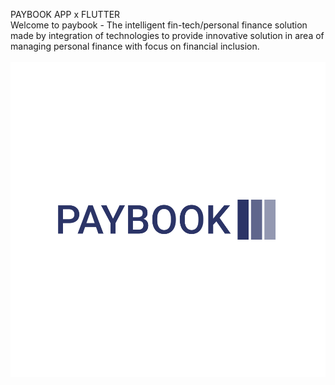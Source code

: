 PAYBOOK APP x FLUTTER<br>
Welcome to paybook - The  intelligent  fin-tech/personal  finance  solution  made  by  integration  of  technologies  to  provide  innovative  solution  in  area  of  managing  personal  finance with focus on financial inclusion.<br><br>
![My Image](frontend/images/logo-color.png)